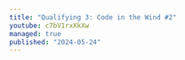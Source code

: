 ```yaml
---
title: "Qualifying 3: Code in the Wind #2"
youtube: c7bV1rxXkXw
managed: true
published: "2024-05-24"
---
```

